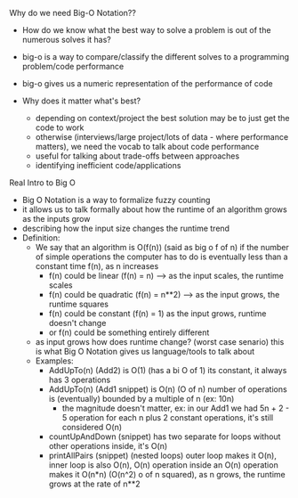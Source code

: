 Why do we need Big-O Notation??
  - How do we know what the best way to solve a problem is out of the numerous solves it has?
  - big-o is a way to compare/classify the different solves to a programming problem/code performance
  - big-o gives us a numeric representation of the performance of code
  
  - Why does it matter what's best?
    - depending on context/project the best solution may be to just get the code to work
    - otherwise (interviews/large project/lots of data - where performance matters), we need the vocab to talk about code performance
    - useful for talking about trade-offs between approaches
    - identifying inefficient code/applications

Real Intro to Big O
  - Big O Notation is a way to formalize fuzzy counting
  - it allows us to talk formally about how the runtime of an algorithm grows as the inputs grow
  - describing how the input size changes the runtime trend
  - Definition:
    - We say that an algorithm is O(f(n)) (said as big o f of n) if the number of simple operations the computer has to do is eventually less than a constant time f(n), as n increases
      - f(n) could be linear (f(n) = n) --> as the input scales, the runtime scales
      - f(n) could be quadratic (f(n) = n**2) --> as the input grows, the runtime squares
      - f(n) could be constant (f(n) = 1) as the input grows, runtime doesn't change
      - or f(n) could be something entirely different
    - as input grows how does runtime change? (worst case senario) this is what Big O Notation gives us language/tools to talk about
    - Examples:
      - AddUpTo(n) (Add2) is O(1) (has a bi O of 1) its constant, it always has 3 operations
      - AddUpTo(n) (Add1 snippet) is O(n) (O of n) number of operations is (eventually) bounded by a multiple of n (ex: 10n) 
        - the magnitude doesn't matter, ex: in our Add1 we had 5n + 2 - 5 operation for each n plus 2 constant operations, it's still considered O(n)
      - countUpAndDown (snippet) has two separate for loops without other operations inside, it's O(n)
      - printAllPairs (snippet) (nested loops) outer loop makes it O(n), inner loop is also O(n), O(n) operation inside an O(n) operation makes it O(n*n) (O(n^2) o of n squared), as n grows, the runtime grows at the rate of n**2

